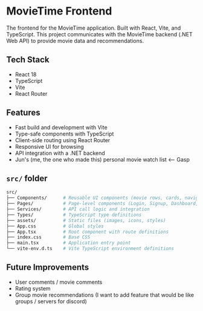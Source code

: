 # MovieTime Frontend

The frontend for the MovieTime application. Built with React, Vite, and TypeScript. This project communicates with the MovieTime backend (.NET Web API) to provide movie data and recommendations. 

## Tech Stack
- React 18
- TypeScript
- Vite
- React Router

## Features
- Fast build and development with Vite
- Type-safe components with TypeScript
- Client-side routing using React Router
- Responsive UI for browsing 
- API integration with a .NET backend
- Jun's (me, the one who made this) personal movie watch list <-- Gasp

## `src/` folder

```bash
src/
├── Components/      # Reusable UI components (movie rows, cards, navigation)
├── Pages/           # Page-level components (Login, Signup, Dashboard, etc.)
├── Services/        # API call logic and integration
├── Types/           # TypeScript type definitions
├── assets/          # Static files (images, icons, styles)
├── App.css          # Global styles
├── App.tsx          # Root component with route definitions
├── index.css        # Base CSS
├── main.tsx         # Application entry point
└── vite-env.d.ts    # Vite TypeScript environment definitions
```
## Future Improvements
- User comments / movie comments
- Rating system
- Group movie recommendations (I want to add feature that would be like groups / servers for discord)
